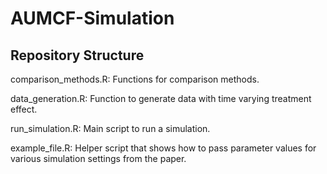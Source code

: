 # AUMCF-Simulation

## Repository Structure

comparison_methods.R: Functions for comparison methods.

data_generation.R: Function to generate data with time varying treatment effect.

run_simulation.R: Main script to run a simulation.

example_file.R: Helper script that shows how to pass parameter values for various simulation settings from the paper.
